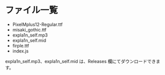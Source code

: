 # ファイル一覧

- PixelMplus12-Regular.ttf
- misaki_gothic.ttf
- expla1n_self.mp3
- expla1n_self.mid
- firple.ttf
- index.js

expla1n_self.mp3、expla1n_self.mid は、Releases 欄にてダウンロードできます。
